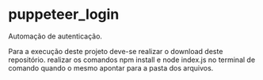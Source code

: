 # puppeteer_login
Automação de autenticação.

Para a execução deste projeto deve-se realizar o download deste repositório. realizar os comandos npm install e node index.js no terminal de comando quando o mesmo apontar para a pasta dos arquivos.
